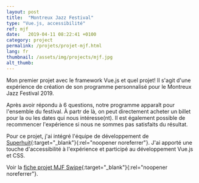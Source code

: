 ```yaml
---
layout: post
title:  "Montreux Jazz Festival"
type: "Vue.js, accessibilité"
ref: mjf
date:   2019-04-11 08:22:41 +0100
category: project
permalink: /projets/projet-mjf.html
lang: fr
thumbnail: /assets/img/projects/mjf.jpg
alt_thumb: 
---
```


Mon premier projet avec le framework Vue.js et quel projet!
Il s'agit d'une expérience de création de son programme personnalisé pour le Montreux Jazz Festival 2019.

Après avoir répondu à 6 questions, notre programme apparaît pour l'ensemble du festival. À partr de là, on peut directement acheter un billet pour la ou les dates qui nous intéresse(nt). Il est également possible de recommencer l'expérience si nous ne sommes pas satisfaits du résultat.

Pour ce projet, j'ai intégré l'équipe de développement de [Superhuit](https://superhuit.ch/ "(nouvelle fenêtre)"){:target="_blank"}{:rel="noopener noreferrer"}. J'ai apporté une touche d'accessibilité à l'expérience et participé au développement Vue.js et CSS.

Voir la [fiche projet MJF Swipe](https://superhuit.ch/fr/projets/montreux-jazz-festival-swipe-app/ "MJF Swipe (nouvelle fenêtre)"){:target="_blank"}{:rel="noopener noreferrer"}.

<img src="{{ site.baseurl }}/assets/img/projects/mjf_large.jpg" alt="" 
             srcset="{{ site.baseurl }}/assets/img/projects/mjf_medium.jpg 670w,
          {{ site.baseurl }}/assets/img/projects/mjf_large.jpg 1024w"
          sizes="(min-width:671px) 1024px"/> 